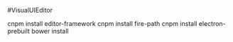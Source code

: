 #VisualUIEditor

cnpm install editor-framework
cnpm install fire-path
cnpm install electron-prebuilt
bower install
